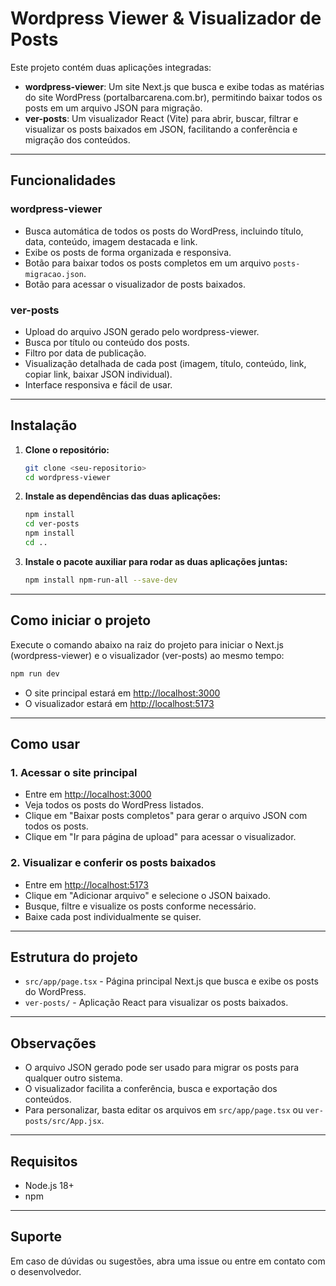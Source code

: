 
# Wordpress Viewer & Visualizador de Posts

Este projeto contém duas aplicações integradas:

- **wordpress-viewer**: Um site Next.js que busca e exibe todas as matérias do site WordPress (portalbarcarena.com.br), permitindo baixar todos os posts em um arquivo JSON para migração.
- **ver-posts**: Um visualizador React (Vite) para abrir, buscar, filtrar e visualizar os posts baixados em JSON, facilitando a conferência e migração dos conteúdos.

---

## Funcionalidades

### wordpress-viewer
- Busca automática de todos os posts do WordPress, incluindo título, data, conteúdo, imagem destacada e link.
- Exibe os posts de forma organizada e responsiva.
- Botão para baixar todos os posts completos em um arquivo `posts-migracao.json`.
- Botão para acessar o visualizador de posts baixados.

### ver-posts
- Upload do arquivo JSON gerado pelo wordpress-viewer.
- Busca por título ou conteúdo dos posts.
- Filtro por data de publicação.
- Visualização detalhada de cada post (imagem, título, conteúdo, link, copiar link, baixar JSON individual).
- Interface responsiva e fácil de usar.

---

## Instalação

1. **Clone o repositório:**
   ```bash
   git clone <seu-repositorio>
   cd wordpress-viewer
   ```

2. **Instale as dependências das duas aplicações:**
   ```bash
   npm install
   cd ver-posts
   npm install
   cd ..
   ```

3. **Instale o pacote auxiliar para rodar as duas aplicações juntas:**
   ```bash
   npm install npm-run-all --save-dev
   ```

---

## Como iniciar o projeto

Execute o comando abaixo na raiz do projeto para iniciar o Next.js (wordpress-viewer) e o visualizador (ver-posts) ao mesmo tempo:

```bash
npm run dev
```

- O site principal estará em [http://localhost:3000](http://localhost:3000)
- O visualizador estará em [http://localhost:5173](http://localhost:5173)

---

## Como usar

### 1. Acessar o site principal
- Entre em [http://localhost:3000](http://localhost:3000)
- Veja todos os posts do WordPress listados.
- Clique em "Baixar posts completos" para gerar o arquivo JSON com todos os posts.
- Clique em "Ir para página de upload" para acessar o visualizador.

### 2. Visualizar e conferir os posts baixados
- Entre em [http://localhost:5173](http://localhost:5173)
- Clique em "Adicionar arquivo" e selecione o JSON baixado.
- Busque, filtre e visualize os posts conforme necessário.
- Baixe cada post individualmente se quiser.

---

## Estrutura do projeto

- `src/app/page.tsx` - Página principal Next.js que busca e exibe os posts do WordPress.
- `ver-posts/` - Aplicação React para visualizar os posts baixados.

---

## Observações

- O arquivo JSON gerado pode ser usado para migrar os posts para qualquer outro sistema.
- O visualizador facilita a conferência, busca e exportação dos conteúdos.
- Para personalizar, basta editar os arquivos em `src/app/page.tsx` ou `ver-posts/src/App.jsx`.

---

## Requisitos

- Node.js 18+
- npm

---

## Suporte

Em caso de dúvidas ou sugestões, abra uma issue ou entre em contato com o desenvolvedor.
